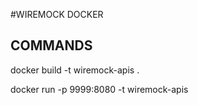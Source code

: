 #WIREMOCK DOCKER

## COMMANDS

docker build -t wiremock-apis .

docker run -p 9999:8080 -t wiremock-apis
